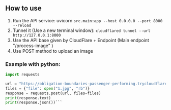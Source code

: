 ## How to use
1. Run the API service: uvicorn `src.main:app --host 0.0.0.0 --port 8000 --reload`
2. Tunnel it (Use a new terminal window): `cloudflared tunnel --url http://127.0.0.1:8000`
3. Use the API base given by CloudFlare + Endpoint (Main endpoint "/process-image" )
4. Use POST method to upload an image


### Example with python:
```python
import requests

url = "https://obligation-boundaries-passenger-performing.trycloudflare.com/process-image"
files = {"file": open("1.jpg", "rb")}
response = requests.post(url, files=files)
print(response.text)
print(response.json())```
